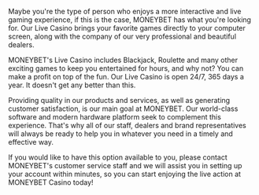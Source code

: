 Maybe you're the type of person who enjoys a more interactive and live gaming experience, if this is the case, MONEYBET has what you're looking for. Our Live Casino brings your favorite games directly to your computer screen, along with the company of our very professional and beautiful dealers.

MONEYBET's Live Casino includes Blackjack, Roulette and many other exciting games to keep you entertained for hours, and why not? You can make a profit on top of the fun. Our Live Casino is open 24/7, 365 days a year. It doesn't get any better than this.

Providing quality in our products and services, as well as generating customer satisfaction, is our main goal at MONEYBET. Our world-class software and modern hardware platform seek to complement this experience. That's why all of our staff, dealers and brand representatives will always be ready to help you in whatever you need in a timely and effective way.

If you would like to have this option available to you, please contact MONEYBET's customer service staff and we will assist you in setting up your account within minutes, so you can start enjoying the live action at MONEYBET Casino today!
